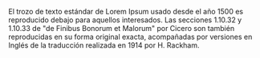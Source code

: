 El trozo de texto estándar de Lorem Ipsum usado desde el año 1500 es reproducido 
debajo para aquellos interesados. Las
 secciones 1.10.32 y 1.10.33 de "de Finibus Bonorum et Malorum" por Cicero son también reproducidas en su forma 
 original exacta, acompañadas por versiones en Inglés de la traducción realizada en 1914 por H. Rackham.